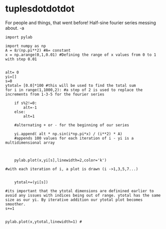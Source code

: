 # tuplesdotdotdot
For people and things, that went before! 
Half-sine fourier series messing about. -a



    import pylab

    import numpy as np
    A = 8/(np.pi**2) #A= constant
    x = np.arange(0,1,0.01) #Defining the range of x values from 0 to 1 with step 0.01


    alt= 0
    yi=[]
    s=0 
    ytotal= [0.0]*100 #this will be used to find the total sum 
    for i in range(1,1000,2): #a step of 2 is used to replace the increments from 1-3-5 for the fourier series
    
        if s%2!=0:
            alt=-1
        else:
            alt=1 
        
        #alternating + or - for the beginning of our series
        
        yi.append( alt * np.sin(i*np.pi*x) / (i**2) * A) 
        #appends 100 values for each iteration of i - yi is a multidimensional array
   
    
    
        pylab.plot(x,yi[s],linewidth=2,color='k') 
    
    #with each iteration of i, a plot is drawn (i ->1,3,5,7...)
    
    
        ytotal+=(yi[s])
    
    #its important that the ytotal dimensions are definined earlier to avoid any issues with indices being out of range. ytotal has the same size as our yi. By iterative addition our ytotal plot becomes smoother. 
    s+=1
    
    
    pylab.plot(x,ytotal,linewidth=1) #
